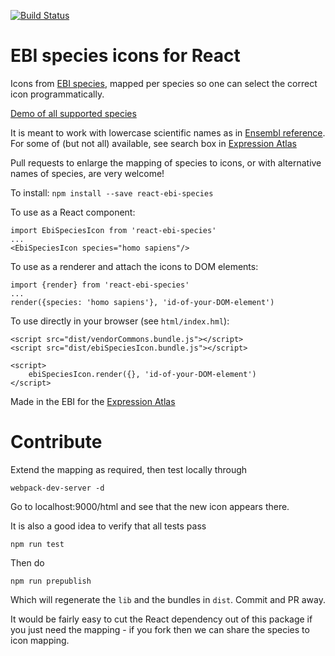 [![Build Status](https://travis-ci.org/gxa/react-ebi-species.svg?branch=master)](https://travis-ci.org/gxa/react-ebi-species)

# EBI species icons for React

Icons from [EBI species](http://www.ebi.ac.uk/web_guidelines/EBI-Icon-fonts/v1.2/), mapped per species so one can select the correct icon programmatically.

[Demo of all supported species](https://wbazant.github.io/react-ebi-species/html/)

It is meant to work with lowercase scientific names as in [Ensembl reference](http://www.ensembl.org/info/about/species.html). For some of (but not all) available, see search box in [Expression Atlas](http://www.ebi.ac.uk/gxa)

Pull requests to enlarge the mapping of species to icons, or with alternative names of species, are very welcome!


To install:
`npm install --save react-ebi-species`

To use as a React component:
```
import EbiSpeciesIcon from 'react-ebi-species'
...
<EbiSpeciesIcon species="homo sapiens"/>
```

To use as a renderer and attach the icons to DOM elements:
```
import {render} from 'react-ebi-species'
...
render({species: 'homo sapiens'}, 'id-of-your-DOM-element')
```

To use directly in your browser (see `html/index.hml`):
```
<script src="dist/vendorCommons.bundle.js"></script>
<script src="dist/ebiSpeciesIcon.bundle.js"></script>

<script>
    ebiSpeciesIcon.render({}, 'id-of-your-DOM-element')
</script>

```

Made in the EBI for the [Expression Atlas](http://www.ebi.ac.uk/gxa)


# Contribute

Extend the mapping as required, then test locally through
```
webpack-dev-server -d
```
Go to localhost:9000/html and see that the new icon appears there.

It is also a good idea to verify that all tests pass
```
npm run test
```

Then do
```
npm run prepublish
```
Which will regenerate the `lib` and the bundles in `dist`. Commit and PR away.

It would be fairly easy to cut the React dependency out of this package if you just need the mapping - if you fork then we can share the species to icon mapping.

